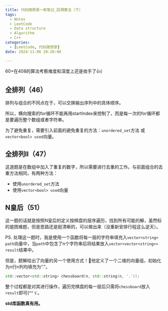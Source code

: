 ```yaml
---
title: 代码随想录一刷笔记_回溯算法（下）
tags: 
  - Notes
  - LeetCode
  - Data structure
  - Algorithm
  - C++
categories: 
  - [LeetCode, 代码随想录]
date: 2024-11-06 20:20:00

---
```


60+在408的算法考察难度和深度上还是收手了👍）

<!-- more -->

## 全排列（46）

排列与组合的不同点在于，可以交换输出序列中的具体顺序。

所以，横向搜索的for循环不能再用startIndex来控制了，而是每一次的for循环都是要遍历整个数组或者字符串。

为了避免重复，需要引入前面的避免重复的方法：`unordered_set`方法 或 `vector<bool> used`向量。

## 全排列Ⅱ（47）

这道题是在数组中加入了重复的数字，所以需要进行去重的工作。与前面组合的去重方法相同，有两种方法：

- 使用`unordered_set`方法
- 使用`vector<bool> used`向量

## N皇后（51）

这一题的话就是按照N皇后的定义按棋盘的层序遍历，找到所有可能的解，虽然标的是困难题，但是思路还是挺清晰的，可以做出来（没重新安排行程这么逆天）。

PS. 处理这一题时，我是使用一个函数将每一层的字符串填充入`vector<string> path`向量中，当`path`中包含了n个字符串后将结果放入`vector<vector<string>> result`结果中。

但是，题解给出了向量的另一个使用方式！🧐他定义了一个二维的向量组，初始化为n行n列均填充为“.”。

```c++
std::vector<std::string> chessboard(n, std::string(n, '.'));
```

整个过程都是对其进行操作，遍历完棋盘的每一层后只需将`chessboard`放入`result`即可(^^ゞ。

**std库函数真有用。**
